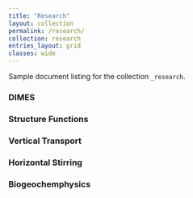 ```yaml
---
title: "Research"
layout: collection
permalink: /research/
collection: research
entries_layout: grid
classes: wide
---
```


Sample document listing for the collection `_research`.


### DIMES

### Structure Functions

### Vertical Transport

### Horizontal Stirring

### Biogeochemphysics
